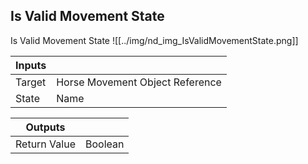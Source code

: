 ## Is Valid Movement State
Is Valid Movement State
![[../img/nd_img_IsValidMovementState.png]]

|Inputs||
|--|--|
| Target | Horse Movement Object Reference |
| State | Name |

|Outputs||
|--|--|
| Return Value | Boolean |
